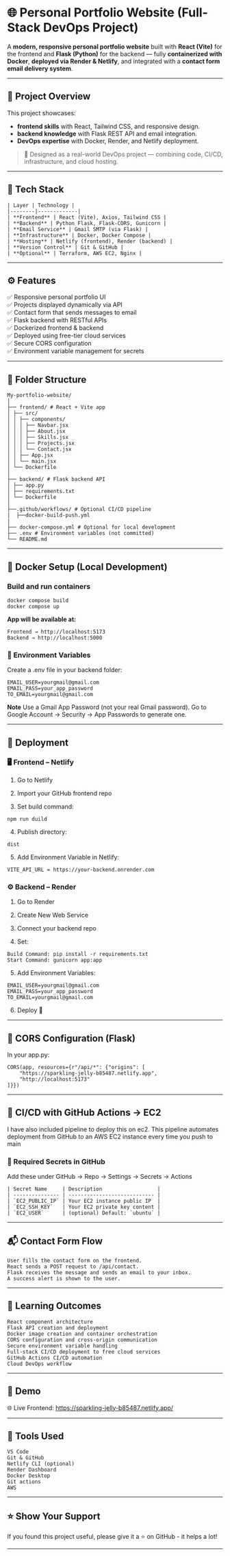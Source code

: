 # 🌐 Personal Portfolio Website (Full-Stack DevOps Project)

A **modern, responsive personal portfolio website** built with **React (Vite)** for the frontend and **Flask (Python)** for the backend — fully **containerized with Docker**, **deployed via Render & Netlify**, and integrated with a **contact form email delivery system**.

---

## 🚀 Project Overview

This project showcases:
- **frontend skills** with React, Tailwind CSS, and responsive design.
- **backend knowledge** with Flask REST API and email integration.
- **DevOps expertise** with Docker, Render, and Netlify deployment.

> 🧠 Designed as a real-world DevOps project — combining code, CI/CD, infrastructure, and cloud hosting.

---

## 🧩 Tech Stack
```
| Layer | Technology |
|--------|-------------|
| **Frontend** | React (Vite), Axios, Tailwind CSS |
| **Backend** | Python Flask, Flask-CORS, Gunicorn |
| **Email Service** | Gmail SMTP (via Flask) |
| **Infrastructure** | Docker, Docker Compose |
| **Hosting** | Netlify (frontend), Render (backend) |
| **Version Control** | Git & GitHub |
| **Optional** | Terraform, AWS EC2, Nginx |
```
---

## ⚙️ Features

✅ Responsive personal portfolio UI  
✅ Projects displayed dynamically via API  
✅ Contact form that sends messages to email  
✅ Flask backend with RESTful APIs  
✅ Dockerized frontend & backend  
✅ Deployed using free-tier cloud services  
✅ Secure CORS configuration  
✅ Environment variable management for secrets  

---

## 📂 Folder Structure
```
My-portfolio-website/
│
├── frontend/ # React + Vite app
│ ├── src/
│ │ ├── components/
│ │ │ ├── Navbar.jsx
│ │ │ ├── About.jsx
│ │ │ ├── Skills.jsx
│ │ │ ├── Projects.jsx
│ │ │ └── Contact.jsx
│ │ ├── App.jsx
│ │ └── main.jsx
│ └── Dockerfile
│
├── backend/ # Flask backend API
│ ├── app.py
│ ├── requirements.txt
│ └── Dockerfile
│
├──.github/workflows/ # Optional CI/CD pipeline
|  ├──docker-build-push.yml
|
├── docker-compose.yml # Optional for local development
├── .env # Environment variables (not committed)
└── README.md
```

---

## 🐳 Docker Setup (Local Development)

### Build and run containers
```
docker compose build
docker compose up
```

**App will be available at:**
```
Frontend → http://localhost:5173
Backend → http://localhost:5000
```

### 🧠 Environment Variables
Create a .env file in your backend folder:
```
EMAIL_USER=yourgmail@gmail.com
EMAIL_PASS=your_app_password
TO_EMAIL=yourgmail@gmail.com
```
**Note**
Use a Gmail App Password (not your real Gmail password).
Go to Google Account → Security → App Passwords to generate one.

---

## 🚀 Deployment

### 🖥 Frontend – Netlify

1. Go to Netlify

2. Import your GitHub frontend repo

3. Set build command:
```
npm run duild
```

4. Publish directory:
```
dist
```

5. Add Environment Variable in Netlify:
```
VITE_API_URL = https://your-backend.onrender.com
```

### ⚙️ Backend – Render

1. Go to Render

2. Create New Web Service

3. Connect your backend repo

4. Set:
```
Build Command: pip install -r requirements.txt
Start Command: gunicorn app:app
```

5. Add Environment Variables:
```
EMAIL_USER=yourgmail@gmail.com
EMAIL_PASS=your_app_password
TO_EMAIL=yourgmail@gmail.com
```

6. Deploy 🚀

---

## 🔐 CORS Configuration (Flask)
In your app.py:
```
CORS(app, resources={r"/api/*": {"origins": [
    "https://sparkling-jelly-b85487.netlify.app",
    "http://localhost:5173"
]}})
```

---

## 🧰 CI/CD with GitHub Actions → EC2
I have also included pipeline to deploy this on ec2. This pipeline automates deployment from GitHub to an AWS EC2 instance every time you push to main

### 🧾 Required Secrets in GitHub
Add these under
GitHub → Repo → Settings → Secrets → Actions
```
| Secret Name     | Description                  |
| --------------- | ---------------------------- |
| `EC2_PUBLIC_IP` | Your EC2 instance public IP  |
| `EC2_SSH_KEY`   | Your EC2 private key content |
| `EC2_USER`      | (optional) Default: `ubuntu` |
```

---
## 📬 Contact Form Flow

```
User fills the contact form on the frontend.
React sends a POST request to /api/contact.
Flask receives the message and sends an email to your inbox.
A success alert is shown to the user.
```

---

## 🧠 Learning Outcomes

```
React component architecture
Flask API creation and deployment
Docker image creation and container orchestration
CORS configuration and cross-origin communication
Secure environment variable handling
Full-stack CI/CD deployment to free cloud services
GitHub Actions CI/CD automation
Cloud DevOps workflow
```

---

## 📸 Demo

🌐 Live Frontend: https://sparkling-jelly-b85487.netlify.app/

---

## 🧰 Tools Used
```
VS Code
Git & GitHub
Netlify CLI (optional)
Render Dashboard
Docker Desktop
Git actions
AWS
```

---

## ⭐ Show Your Support

If you found this project useful, please give it a ⭐ on GitHub - it helps a lot!

---